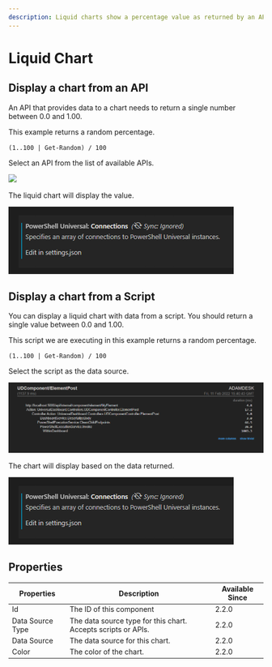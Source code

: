 ```yaml
---
description: Liquid charts show a percentage value as returned by an API or script.
---
```


# Liquid Chart

## Display a chart from an API

An API that provides data to a chart needs to return a single number between 0.0 and 1.00.&#x20;

This example returns a random percentage.&#x20;

```
(1..100 | Get-Random) / 100
```

Select an API from the list of available APIs.&#x20;

![](<../../.gitbook/assets/image (260) (1) (1).png>)

The liquid chart will display the value.&#x20;

![](<../../.gitbook/assets/image (263).png>)

## Display a chart from a Script

You can display a liquid chart with data from a script. You should return a single value between 0.0 and 1.00.&#x20;

This script we are executing in this example returns a random percentage.&#x20;

```
(1..100 | Get-Random) / 100
```

Select the script as the data source.&#x20;

![](<../../.gitbook/assets/image (264).png>)

The chart will display based on the data returned.&#x20;

![](<../../.gitbook/assets/image (263).png>)

## Properties

| Properties       | Description                                                   | Available Since |
| ---------------- | ------------------------------------------------------------- | --------------- |
| Id               | The ID of this component                                      | 2.2.0           |
| Data Source Type | The data source type for this chart. Accepts scripts or APIs. | 2.2.0           |
| Data Source      | The data source for this chart.                               | 2.2.0           |
| Color            | The color of the chart.                                       | 2.2.0           |
